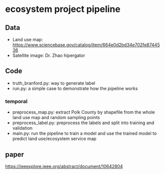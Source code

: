 # ecosystem project pipeline

## Data
- Land use map: https://www.sciencebase.gov/catalog/item/664e0d2bd34e702fe8744536
- Satellite image: Dr. Zhao hipergator

## Code
- truth_branford.py: way to generate label
- run.py: a simple case to demonstrate how the pipeline works
  
### temporal
- preprocess_map.py: extract Polk County by shapefile from the whole land use map and random sampling points
- preprocess_label.py: preprocess the labels and split into training and validation
- main.py: run the pipeline to train a model and use the trained model to predict land use/ecosystem service map

## paper
https://ieeexplore.ieee.org/abstract/document/10642804


